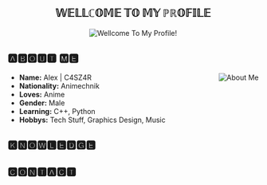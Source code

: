 
## <div align="center">𝕎𝔼𝕃𝕃ℂ𝕆𝕄𝔼 𝕋𝕆 𝕄𝕐 ℙℝ𝕆𝔽𝕀𝕃𝔼
<div align="center"><img src="https://s2.gifyu.com/images/c1625a30f9cd06c8b5.gif" alt="Wellcome To My Profile!"></div>

## 🅰🅱🅾🆄🆃 🅼🅴
<img src="https://s2.gifyu.com/images/c217e7d581b71c1178.gif" alt="About Me" align="right">

 - **Name:**  Alex | C4SZ4R  
 - **Nationality:**  Animechnik
 - **Loves:**  Anime
 - **Gender:**  Male
 - **Learning:** C++, Python 
 - **Hobbys:**  Tech Stuff, Graphics Design, Music

## 🅺🅽🅾🆆🅻🅴🅳🅶🅴

## 🅲🅾🅽🆃🅰🅲🆃

